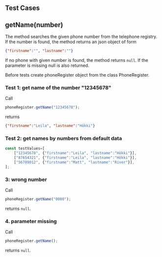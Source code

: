 ## Test Cases

## **getName(number)**
The method searches the given phone number from the telephone registry. If the number is found, the method returns an json object of form

```json
{"firstname":"", "lastname":""}
```
If no phone with given number is found, the method returns `null`.
If the parameter is missing null is also returned.

Before tests create phoneRegister object from the class PhoneRegister.

### Test 1: get name of the number "12345678"

Call
```js
phoneRegister.getName("12345678");
```

returns
```json
{"firstname":"Leila", "lastname":"Hökki"}
```

### Test 2: get names by numbers from default data

```js
const testValues=[
    ["12345678", {"firstname":"Leila", "lastname":"Hökki"}],
    ["87654321", {"firstname":"Leila", "lastname":"Hökki"}],
    ["56789012", {"firstname":"Matt", "lastname":"River"}],
];
```

### 3: wrong number

Call
```js
phoneRegister.getName("0000");
```
returns `null`.

### 4. parameter missing

Call
```js
phoneRegister.getName();
```
returns `null`.